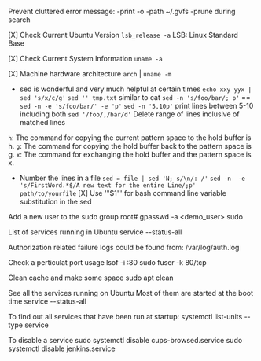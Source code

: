 Prevent cluttered error message: -print -o -path ~/.gvfs -prune during search

[X] Check Current Ubuntu  Version
`lsb_release -a`
LSB: Linux Standard Base

[X] Check Current System Information
`uname -a`

[X] Machine hardware architecture
`arch` | `uname -m`

* sed is wonderful and very much helpful at certain times
`echo xxy yyx | sed 's/x/c/g'`
`sed '' tmp.txt` similar to cat
`sed -n 's/foo/bar/; p'` == `sed -n -e 's/foo/bar/' -e 'p'`
`sed -n '5,10p'` print lines between 5-10 including both
`sed '/foo/,/bar/d'` Delete range of lines inclusive of matched lines

`h`: The command for copying the current pattern space to the hold buffer is h.
`g`: The command for copying the hold buffer back to the pattern space is g.
`x`: The command for exchanging the hold buffer and the pattern space is x. 
 
 * Number the lines in a file
 `sed = file | sed 'N; s/\n/: /'`
 `sed -n  -e 's/FirstWord.*$/A new text for the entire Line/;p'  path/to/yourfile`
 [X] Use '"$1"' for bash command line variable substitution in the sed

Add a new user to the sudo group
root# gpasswd -a <demo_user> sudo

List of services running in Ubuntu
service --status-all

Authorization related failure logs could be found from:
/var/log/auth.log

Check a perticulat port usage
lsof -i :80 
sudo fuser -k 80/tcp 

Clean cache and make some space
sudo apt clean

See all the services running on Ubuntu
Most of them are started at the boot time
service --status-all

To find out all services that have been run at startup:
systemctl list-units --type service

To disable a service
sudo systemctl disable cups-browsed.service
sudo systemctl disable jenkins.service
